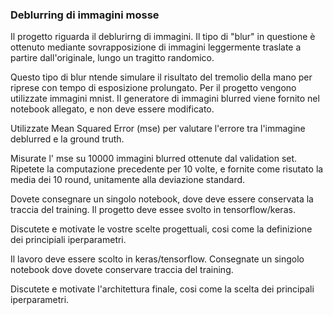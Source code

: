 ### Deblurring di immagini mosse

Il progetto riguarda il deblurirng di immagini. Il tipo di "blur" in questione è ottenuto mediante sovrapposizione di immagini leggermente traslate a partire dall'originale, lungo un tragitto randomico.

Questo tipo di blur ntende simulare il risultato del tremolio della mano per riprese con tempo di esposizione prolungato.
Per il progetto vengono utilizzate immagini mnist. Il generatore di immagini blurred viene fornito nel notebook allegato, e non deve essere modificato.

Utilizzate Mean Squared Error (mse) per valutare l'errore tra l'immagine deblurred e la ground truth.

Misurate l' mse su 10000 immagini blurred ottenute dal validation set. Ripetete la computazione precedente per 10 volte, e fornite come risutato la media dei 10 round, unitamente alla deviazione standard.

Dovete consegnare un singolo notebook, dove deve essere conservata la traccia del training. Il progetto deve essee svolto in tensorflow/keras.

Discutete e motivate le vostre scelte progettuali, cosi come la definizione dei principiali iperparametri.

Il lavoro deve essere scolto in keras/tensorflow. Consegnate un singolo notebook dove dovete conservare traccia del training.

Discutete e motivate l'architettura finale, cosi come la scelta dei principali iperparametri.
